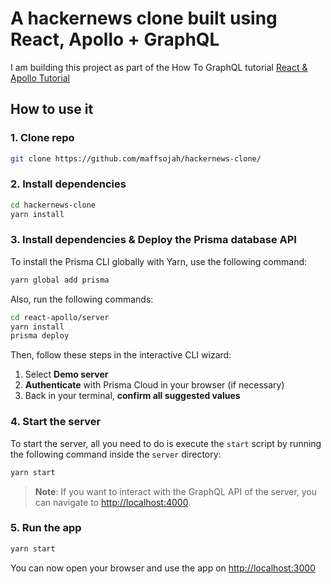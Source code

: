 # A hackernews clone built using React, Apollo + GraphQL

I am building this project as part of the How To GraphQL tutorial [React & Apollo Tutorial](https://www.howtographql.com/react-apollo/0-introduction/)

## How to use it

### 1. Clone repo

```sh
git clone https://github.com/maffsojah/hackernews-clone/
```

### 2. Install dependencies

```sh
cd hackernews-clone
yarn install
```

### 3. Install dependencies & Deploy the Prisma database API

To install the Prisma CLI globally with Yarn, use the following command:

```sh
yarn global add prisma
```

Also, run the following commands:

```sh
cd react-apollo/server
yarn install
prisma deploy
```

Then, follow these steps in the interactive CLI wizard:

1. Select **Demo server**
1. **Authenticate** with Prisma Cloud in your browser (if necessary)
1. Back in your terminal, **confirm all suggested values**

### 4. Start the server

To start the server, all you need to do is execute the `start` script by running the following command inside the `server` directory:

```sh
yarn start
```

> **Note**: If you want to interact with the GraphQL API of the server, you can navigate to [http://localhost:4000](http://localhost:4000).

### 5. Run the app

```sh
yarn start
```

You can now open your browser and use the app on [http://localhost:3000](http://localhost:3000)
